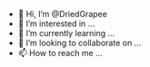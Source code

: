 - 👋 Hi, I’m @DriedGrapee
- 👀 I’m interested in ...
- 🌱 I’m currently learning ...
- 💞️ I’m looking to collaborate on ...
- 📫 How to reach me ...

<!---
DriedGrapee/DriedGrapee is a ✨ special ✨ repository because its `README.md` (this file) appears on your GitHub profile.
You can click the Preview link to take a look at your changes.
--->
